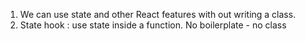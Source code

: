 1. We can use state and other React features with out writing a class.
2. State hook : use state inside a function. No boilerplate - no class